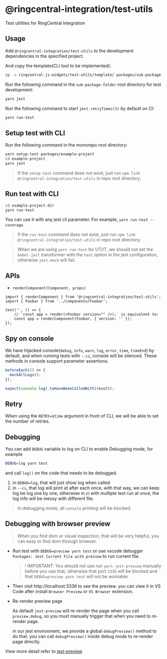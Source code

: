 # @ringcentral-integration/test-utils

Test utilities for RingCentral Integration

## Usage

Add `@ringcentral-integration/test-utils` to the development dependencies in the specified project.

And copy the template(CLI tool to be implemented):

```sh
cp -a ringcentral-js-widgets/test-utils/template/ packages/sub-package-folder/
```

Run the following command in the `sub-package-folder` root directory for test development:

```sh
yarn jest
```

Run the following command to start `jest.retryTimes(3)` by default on CI:

```sh
yarn run-test
```

## Setup test with CLI

Run the following command in the monorepo root directory:

```sh
yarn setup-test packages/example-project
cd example-project
yarn jest
```

> If the `setup-test` command does not exist, just run `npm link @ringcentral-integration/test-utils` in repo root directory.

## Run test with CLI

```sh
cd example-project-dir
yarn run-test
```

You can use it with any jest cli parameter. For example, `yarn run-test --coverage`.

> If the `run-test` command does not exist, just run `npm link @ringcentral-integration/test-utils` in repo root directory.

> When we are using `yarn run-test` for UT/IT, we should not set the `babel-jest` transformer with the `test` option in the jest configuration, otherwise `jest.mock` will fail.

## APIs

-   `renderComponent(Component, props)`

```tsx
import { renderComponent } from '@ringcentral-integration/test-utils';
import { Foobar } from '../components/Foobar';

test('', () => {
    // `const app = render(<Foobar version="" />);` is equivalent to:
    const app = renderComponent(Foobar, { version: '' });
});
```

## Spy on console

We have hijacked console(`debug`, `info`, `warn`, `log`, `error`, `time`, `timeEnd`) by default, and when running tests with `--ci`, console will be silenced. These methods in console support parameter assertions.

```ts
beforeEach(() => {
  mockAllLogs();
});

expect(console.log).toHaveBeenCalledWith(result);
```

## Retry

When using the `RETRY=$time` argument in front of CLI, we will be able to set the number of retries.

## Debugging

You can add `DEBUG` variable to log on CLI to enable Debugging mode, for example

```sh
DEBUG=log yarn test
```

and call `log()` on the code that needs to be debugged.

1. in `DEBUG=log`, that will just show log when called
2. in `--ci`, that log will print at after each once, with that way, we can keep log be log one by one, otherwise in ci with multiple test run at once, the log info will be messy with different file.

> In debugging mode, all `console` printing will be blocked.

## Debugging with browser preview

> When you find dom or visual inspection, that will be very helpful, you can easy to find dom through browser.

-   Run test with `DEBUG=preview yarn test` or use vscode debugger `Packages: Jest Current File with preview` to run current file.

    > ! IMPORTANT: You should not use run `yarn jest-preview` manually before you use that, otherwise that port `3336` will be blocked and that `DEBUG=preview yarn test` will not be workable.

-   Then visit http://localhost:3336 to see the preview. you can view it in VS Code after install `Browser Preview` or `VS Browser` extension.
-   Re-render preview page

    As default `jest-preview` will re-render the page when you call `preview.debug`, so you must manually trigger that when you need to re-render page.

    in our jest environment, we provide a global `debugPreview()` method to do that.
    you can call `debugPreview()` inside debug mode to re-render page directly.

View more detail refer to [jest-preview](https://www.jest-preview.com/docs/getting-started/usage)
